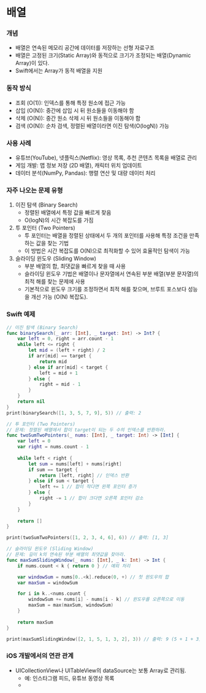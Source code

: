 # 배열

### 개념
- 배열은 연속된 메모리 공간에 데이터를 저장하는 선형 자료구조
- 배열은 고정된 크기(Static Array)와 동적으로 크기가 조정되는 배열(Dynamic Array)이 있다.
- Swift에서는 Array가 동적 배열을 지원

### 동작 방식
- 조회 (O(1)): 인덱스를 통해 특정 원소에 접근 가능
- 삽입 (O(N)): 중간에 삽입 시 뒤 원소들을 이동해야 함
- 삭제 (O(N)): 중간 원소 삭제 시 뒤 원소들을 이동해야 함
- 검색 (O(N)): 순차 검색, 정렬된 배열이라면 이진 탐색(O(logN)) 가능

### 사용 사례
- 유튜브(YouTube), 넷플릭스(Netflix): 영상 목록, 추천 콘텐츠 목록을 배열로 관리
- 게임 개발: 맵 정보 저장 (2D 배열), 캐릭터 위치 업데이트
- 데이터 분석(NumPy, Pandas): 행렬 연산 및 대량 데이터 처리

### 자주 나오는 문제 유형

1. 이진 탐색 (Binary Search)
     - 정렬된 배열에서 특정 값을 빠르게 찾음
     - O(logN)의 시간 복잡도를 가짐
2.	투 포인터 (Two Pointers)
    - 투 포인터는 배열을 정렬된 상태에서 두 개의 포인터를 사용해 특정 조건을 만족하는 값을 찾는 기법
    - 이 방법은 시간 복잡도를 O(N)으로 최적화할 수 있어 효율적인 탐색이 가능
3.	슬라이딩 윈도우 (Sliding Window)
     - 부분 배열의 합, 최댓값을 빠르게 찾을 때 사용
     - 슬라이딩 윈도우 기법은 배열이나 문자열에서 연속된 부분 배열(부분 문자열)의 최적 해를 찾는 문제에 사용
    - 기본적으로 윈도우 크기를 조정하면서 최적 해를 찾으며, 브루트 포스보다 성능을 개선 가능 (O(N) 복잡도).

### Swift 예제

```swift
// 이진 탐색 (Binary Search)
func binarySearch(_ arr: [Int], _ target: Int) -> Int? {
    var left = 0, right = arr.count - 1
    while left <= right {
        let mid = (left + right) / 2
        if arr[mid] == target {
            return mid
        } else if arr[mid] < target {
            left = mid + 1
        } else {
            right = mid - 1
        }
    }
    return nil
}
print(binarySearch([1, 3, 5, 7, 9], 5)) // 출력: 2

// 투 포인터 (Two Pointers)
// 문제: 정렬된 배열에서 합이 target이 되는 두 수의 인덱스를 반환하라.
func twoSumTwoPointers(_ nums: [Int], _ target: Int) -> [Int] {
    var left = 0
    var right = nums.count - 1
    
    while left < right {
        let sum = nums[left] + nums[right]
        if sum == target {
            return [left, right] // 인덱스 반환
        } else if sum < target {
            left += 1 // 합이 작다면 왼쪽 포인터 증가
        } else {
            right -= 1 // 합이 크다면 오른쪽 포인터 감소
        }
    }
    
    return []
}

print(twoSumTwoPointers([1, 2, 3, 4, 6], 6)) // 출력: [1, 3]

// 슬라이딩 윈도우 (Sliding Window)
// 문제: 길이 k의 연속된 부분 배열의 최댓값을 찾아라.
func maxSumSlidingWindow(_ nums: [Int], _ k: Int) -> Int {
    if nums.count < k { return 0 } // 예외 처리

    var windowSum = nums[0..<k].reduce(0, +) // 첫 윈도우의 합
    var maxSum = windowSum

    for i in k..<nums.count {
        windowSum += nums[i] - nums[i - k] // 윈도우를 오른쪽으로 이동
        maxSum = max(maxSum, windowSum)
    }
    
    return maxSum
}

print(maxSumSlidingWindow([2, 1, 5, 1, 3, 2], 3)) // 출력: 9 (5 + 1 + 3)
```

### iOS 개발에서의 연관 관계
- UICollectionView나 UITableView의 dataSource는 보통 Array로 관리됨.
    - 예: 인스타그램 피드, 유튜브 동영상 목록
    - 